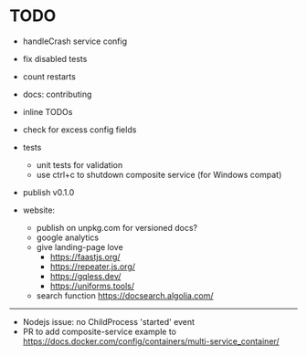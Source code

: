 # TODO

- handleCrash service config
- fix disabled tests
- count restarts

- docs: contributing
- inline TODOs
- check for excess config fields
- tests
    - unit tests for validation
    - use ctrl+c to shutdown composite service (for Windows compat)

- publish v0.1.0

- website:
  - publish on unpkg.com for versioned docs?
  - google analytics
  - give landing-page love
    - https://faastjs.org/
    - https://repeater.js.org/
    - https://gqless.dev/
    - https://uniforms.tools/
  - search function https://docsearch.algolia.com/

---

- Nodejs issue: no ChildProcess 'started' event
- PR to add composite-service example to https://docs.docker.com/config/containers/multi-service_container/
